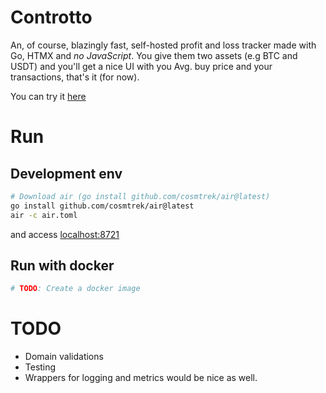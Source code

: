 # Controtto

An, of course, blazingly fast, self-hosted profit and loss tracker made with Go, HTMX and *no JavaScript*.
You give them two assets (e.g BTC and USDT) and you'll get a nice UI with you Avg. buy price and your transactions, that's it (for now).

You can try it [here](pnl.contre.io)

# Run

## Development env
```bash
# Download air (go install github.com/cosmtrek/air@latest)
go install github.com/cosmtrek/air@latest 
air -c air.toml
```
and access [localhost:8721](http://localhost:8721)

## Run with docker
```bash
# TODO: Create a docker image 
```


# TODO
* Domain validations
* Testing 
* Wrappers for logging and metrics would be nice as well.
